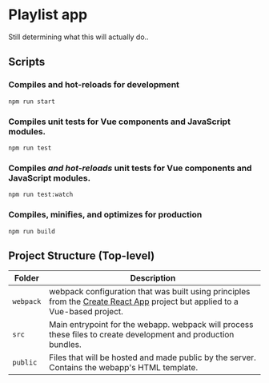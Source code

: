 # Playlist app

Still determining what this will actually do..

## **Scripts**
### Compiles and hot-reloads for development
```
npm run start
```

### Compiles unit tests for Vue components and JavaScript modules.
```
npm run test
```

### Compiles *and hot-reloads* unit tests for Vue components and JavaScript modules.
```
npm run test:watch
```

### Compiles, minifies, and optimizes for production
```
npm run build
```

## **Project Structure (Top-level)**
| Folder | Description |
| --- | --- |
| `webpack` | webpack configuration that was built using principles from the [Create React App](https://create-react-app.dev/docs/folder-structure) project but applied to a Vue-based project. |
| `src` | Main entrypoint for the webapp. webpack will process these files to create development and production bundles. |
| `public` | Files that will be hosted and made public by the server. Contains the webapp's HTML template. |
